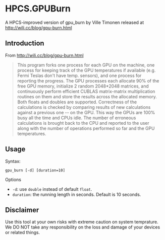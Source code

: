 # HPCS.GPUBurn
A HPCS-improved version of gpu_burn by Ville Timonen released at http://wili.cc/blog/gpu-burn.html

## Introduction

From http://wili.cc/blog/gpu-burn.html

> This program forks one process for each GPU on the machine, one process for keeping track of the GPU temperatures if available (e.g. Fermi Teslas don't have temp. sensors), and one process for reporting the progress. The GPU processes each allocate 90% of the free GPU memory, initialize 2 random 2048*2048 matrices, and continuously perform efficient CUBLAS matrix-matrix multiplication routines on them and store the results across the allocated memory. Both floats and doubles are supported. Correctness of the calculations is checked by comparing results of new calculations against a previous one -- on the GPU. This way the GPUs are 100% busy all the time and CPUs idle. The number of erroneous calculations is brought back to the CPU and reported to the user along with the number of operations performed so far and the GPU temperatures.

## Usage

Syntax:

```
gpu_burn [-d] [duration=10]
```

Options

* `-d`: use `double` instead of default `float`.
* `duration`: the running length in seconds. Default is 10 seconds.

## Disclaimer

Use this tool at your own risks with extreme caution on system temprature. We DO NOT take any responsibility on the loss and damage of your devices or related things.
